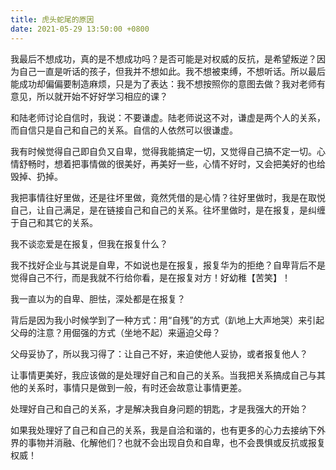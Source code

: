 ```yaml
---
title: 虎头蛇尾的原因
date: 2021-05-29 13:50:00 +0800
---
```


我最后不想成功，真的是不想成功吗？是否可能是对权威的反抗，是希望叛逆？因为自己一直是听话的孩子，但我并不想如此。我不想被束缚，不想听话。所以最后能成功却偏偏要制造麻烦，只是为了表达：我不想按照你的意图去做？我对老师有意见，所以就开始不好好学习相应的课？

和陆老师讨论自信时，我说：不要谦虚。陆老师说这不对，谦虚是两个人的关系，而自信只是自己和自己的关系。自信的人依然可以很谦虚。

我有时候觉得自己即自负又自卑，觉得我能搞定一切，又觉得自己搞不定一切。心情舒畅时，想着把事情做的很美好，再美好一些，心情不好时，又会把美好的也给毁掉、扔掉。

我把事情往好里做，还是往坏里做，竟然凭借的是心情？往好里做时，我是在取悦自己，让自己满足，是在链接自己和自己的关系。往坏里做时，是在报复，是纠缠于自己和其它的关系。

我不谈恋爱是在报复，但我在报复什么？

我不找好企业与其说是自卑，不如说也是在报复，报复华为的拒绝？自卑背后不是觉得自己不行，而是我就不行给你看，是在报复对方！好幼稚【苦笑】！

我一直以为的自卑、胆怯，深处都是在报复？

背后是因为我小时候学到了一种方式：用“自残”的方式（趴地上大声地哭）来引起父母的注意？用倔强的方式（坐地不起）来逼迫父母？

父母妥协了，所以我习得了：让自己不好，来迫使他人妥协，或者报复他人？

让事情更美好，我应该做的是处理好自己和自己的关系。当我把关系搞成自己与其他的关系时，事情只是做到一般，有时还会故意让事情更差。

处理好自己和自己的关系，才是解决我自身问题的钥匙，才是我强大的开始？

如果我处理好了自己和自己的关系，我是自洽和谐的，也有更多的心力去接纳下外界的事物并消融、化解他们？也就不会出现自负和自卑，也不会畏惧或反抗或报复权威！
